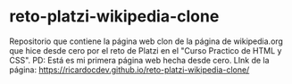 # reto-platzi-wikipedia-clone
Repositorio que contiene la página web clon de la página de wikipedia.org que hice desde cero por el reto de Platzi en el "Curso Practico de HTML y CSS". PD: Está es mi primera página web hecha desde cero. LInk de la página: https://ricardocdev.github.io/reto-platzi-wikipedia-clone/
